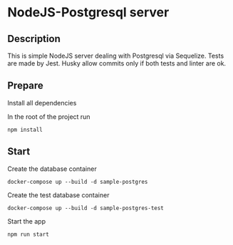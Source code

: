 # NodeJS-Postgresql server

## Description
This is simple NodeJS server dealing with Postgresql via Sequelize.
Tests are made by Jest.
Husky allow commits only if both tests and linter are ok.

## Prepare

Install all dependencies

In the root of the project run
```
npm install
```
## Start

Create the database container
```
docker-compose up --build -d sample-postgres
```
Create the test database container
```
docker-compose up --build -d sample-postgres-test
```

Start the app
```
npm run start
```
